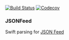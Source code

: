 [![Build Status](https://travis-ci.org/wesbillman/JSONFeed.svg?branch=master)](https://travis-ci.org/wesbillman/JSONFeed)
[![Codecov](https://img.shields.io/codecov/c/github/wesbillman/JSONFeed.svg)](https://codecov.io/gh/wesbillman/JSONFeed)

### JSONFeed

Swift parsing for [JSON Feed](https://jsonfeed.org/)
